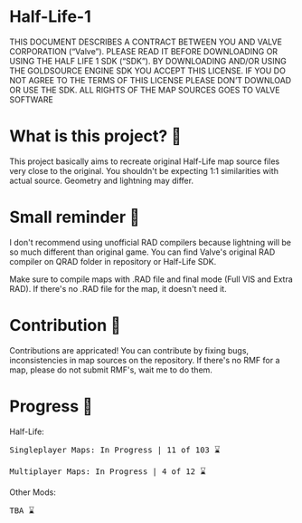 # Half-Life-1
 
 
THIS DOCUMENT DESCRIBES A CONTRACT BETWEEN YOU AND VALVE CORPORATION (“Valve”). 
PLEASE READ IT BEFORE DOWNLOADING OR USING THE HALF LIFE 1 SDK (“SDK”). 
BY DOWNLOADING AND/OR USING THE GOLDSOURCE ENGINE SDK YOU ACCEPT THIS LICENSE. 
IF YOU DO NOT AGREE TO THE TERMS OF THIS LICENSE PLEASE DON’T DOWNLOAD OR USE THE SDK. ALL RIGHTS OF THE MAP SOURCES GOES TO VALVE SOFTWARE


# What is this project? 🚩

This project basically aims to recreate original Half-Life map source files very close to the original. You shouldn't be expecting 1:1 similarities with actual source. Geometry and lightning may differ.

# Small reminder 🔔

I don't recommend using unofficial RAD compilers because lightning will be so much different than original game. You can find
Valve's original RAD compiler on QRAD folder in repository or Half-Life SDK.

Make sure to compile maps with .RAD file and final mode (Full VIS and Extra RAD). If there's no .RAD file for the map, it doesn't need it.

# Contribution  🤝

Contributions are appricated! You can contribute by fixing bugs, inconsistencies in map sources on the repository. If there's no RMF for a map, please do not submit RMF's, wait me to do them.

# Progress  🔋

Half-Life:
<pre>Singleplayer Maps: In Progress | 11 of 103 ⌛</pre>
<pre>Multiplayer Maps: In Progress | 4 of 12 ⌛</pre>

Other Mods:
<pre>TBA ⌛</pre>

